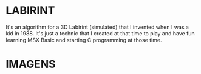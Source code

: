 # LABIRINT

It's an algorithm for a 3D Labirint (simulated) that I invented when I was a kid in 1988. It's just a technic that I created at that time to play and have fun learning MSX Basic and starting C programming at those time.

# IMAGENS

